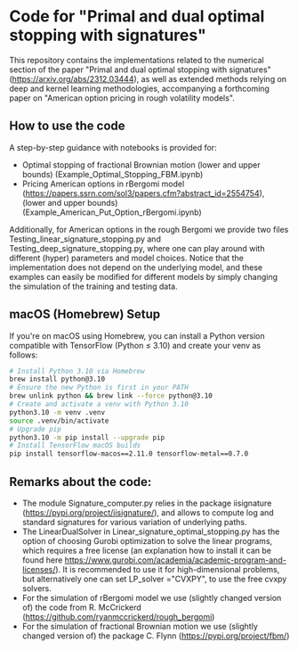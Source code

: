 # Code for "Primal and dual optimal stopping with signatures"
This repository contains the implementations related to the numerical section of the paper "Primal and dual optimal stopping with signatures" (https://arxiv.org/abs/2312.03444), as well as extended methods relying on deep and kernel learning methodologies, accompanying a forthcoming paper on "American option pricing in rough volatility models".

## How to use the code

A step-by-step guidance with notebooks is provided for:
- Optimal stopping of fractional Brownian motion (lower and upper bounds) (Example_Optimal_Stopping_FBM.ipynb)
- Pricing American options in rBergomi model (https://papers.ssrn.com/sol3/papers.cfm?abstract_id=2554754), (lower and upper bounds) (Example_American_Put_Option_rBergomi.ipynb)

Additionally, for American options in the rough Bergomi we provide two files Testing_linear_signature_stopping.py and Testing_deep_signature_stopping.py, where one can play around with different (hyper) parameters and model choices. Notice that the implementation does not depend on the underlying model, and these examples can easily be modified for different models by simply changing the simulation of the training and testing data.

## macOS (Homebrew) Setup
If you're on macOS using Homebrew, you can install a Python version compatible with TensorFlow (Python ≤ 3.10) and create your venv as follows:
```bash
# Install Python 3.10 via Homebrew
brew install python@3.10
# Ensure the new Python is first in your PATH
brew unlink python && brew link --force python@3.10
# Create and activate a venv with Python 3.10
python3.10 -m venv .venv
source .venv/bin/activate
# Upgrade pip
python3.10 -m pip install --upgrade pip
# Install TensorFlow macOS builds
pip install tensorflow-macos==2.11.0 tensorflow-metal==0.7.0
```

## Remarks about the code:
- The module Signature_computer.py relies in the package iisignature (https://pypi.org/project/iisignature/), and allows to compute log and standard signatures for various variation of underlying paths.
- The LinearDualSolver in Linear_signature_optimal_stopping.py has the option of choosing Gurobi optimization to solve the linear programs, which requires a free license (an explanation how to install it can be found here https://www.gurobi.com/academia/academic-program-and-licenses/). It is recommended to use it for high-dimensional problems, but alternatively one can set LP_solver ="CVXPY", to use the free cvxpy solvers.
- For the simulation of rBergomi model we use (slightly changed version of) the code from R. McCrickerd (https://github.com/ryanmccrickerd/rough_bergomi)
- For the simulation of fractional Brownian motion we use (slightly changed version of) the package C. Flynn (https://pypi.org/project/fbm/)

